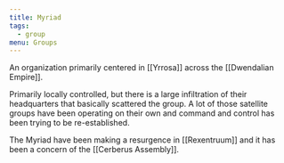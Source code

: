 ```yaml
---
title: Myriad
tags:
  - group
menu: Groups
---
```


An organization  primarily centered in [[Yrrosa]] across the [[Dwendalian Empire]].

Primarily locally controlled, but there is a large infiltration of their headquarters that basically scattered the group. A lot of those satellite groups have been operating on their own and command and control has been trying to be re-established.

The Myriad have been making a resurgence in [[Rexentruum]] and it has been a concern of the [[Cerberus Assembly]].
